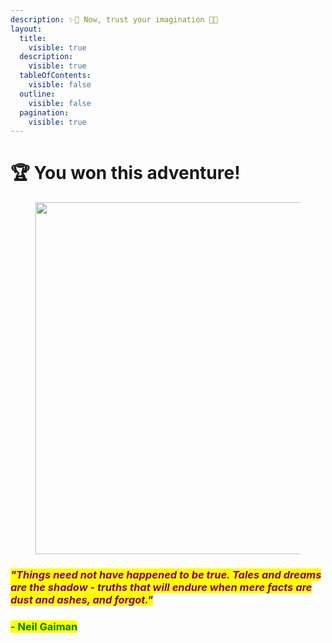 ```yaml
---
description: ✨🌹 Now, trust your imagination 🌹✨
layout:
  title:
    visible: true
  description:
    visible: true
  tableOfContents:
    visible: false
  outline:
    visible: false
  pagination:
    visible: true
---
```


# 🏆 You won this adventure!

<figure><img src="../../../../../../.gitbook/assets/pexels-btgl-♡-3689682.jpg" alt="" width="563"><figcaption></figcaption></figure>

### _<mark style="color:purple;">"Things need not have happened to be true. Tales and dreams are the shadow - truths that will endure when mere facts are dust and ashes, and forgot."</mark>_

### <mark style="color:green;">- Neil Gaiman</mark>
